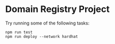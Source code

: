 # Domain Registry Project

Try running some of the following tasks:

```shell
npm run test
npm run deploy --network hardhat
```
